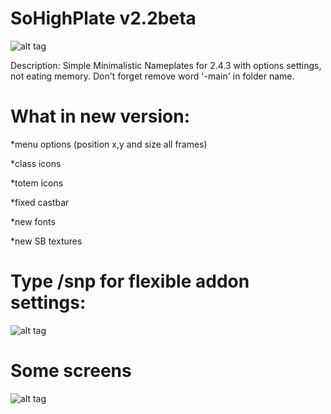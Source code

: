# SoHighPlate v2.2beta
![alt tag](https://i.imgur.com/fmqx9Qp.png)

Description: Simple Minimalistic Nameplates for 2.4.3 with options settings, not eating memory.
Don't forget remove word '-main' in folder name.

# What in new version:

  *menu options (position x,y and size all frames)

  *class icons

  *totem icons
  
  *fixed castbar

  *new fonts

  *new SB textures

# Type /snp for flexible addon settings:

![alt tag](https://i.imgur.com/hmnUnxa.png)

# Some screens

![alt tag](https://i.imgur.com/M5rYUZv.png)
